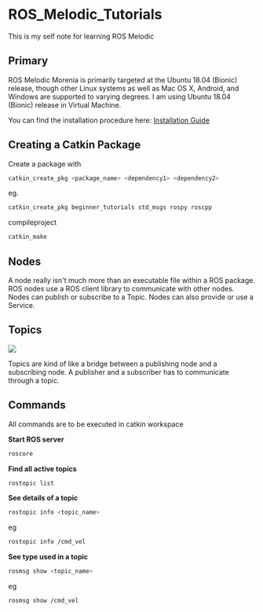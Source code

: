 # ROS_Melodic_Tutorials

This is my self note for learning ROS Melodic

## Primary

ROS Melodic Morenia is primarily targeted at the Ubuntu 18.04 (Bionic) release, though other Linux systems as well as Mac OS X, Android, and Windows are supported to varying degrees. I am using Ubuntu 18.04 (Bionic) release in Virtual Machine.

You can find the installation procedure here: [Installation Guide](http://wiki.ros.org/melodic/Installation/Ubuntu)

## Creating a Catkin Package

Create a package with 

```bash
catkin_create_pkg <package_name> <dependency1> <dependency2>
```

eg.

```bash
catkin_create_pkg beginner_tutorials std_msgs rospy roscpp
```

compileproject

```bash
catkin_make	
```

## Nodes

A node really isn't much more than an executable file within a ROS  package.  ROS  nodes use a ROS client library to communicate with other  nodes.  Nodes can publish or subscribe to a Topic.  Nodes can also  provide or use a Service.   

## Topics

![](http://wiki.ros.org/ROS/Tutorials/UnderstandingTopics?action=AttachFile&do=get&target=rqt_graph_turtle_key.png)

Topics are kind of like a bridge between a publishing node and  a subscribing node. A publisher and  a subscriber has to communicate through a topic.

## Commands

All commands are to be executed in catkin workspace

**Start ROS server**

```bash
roscore
```

**Find all active topics**

```bash
rostopic list
```

**See details of a topic**

```bash
rostopic info <topic_name>
```

eg

```bash
rostopic info /cmd_vel
```

**See type used in a topic**

```bash
rosmsg show <topic_name>
```

eg

```bash
rosmsg show /cmd_vel
```

